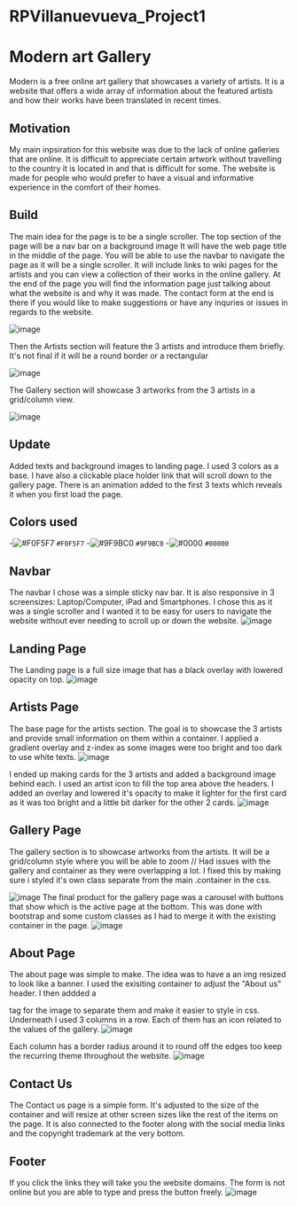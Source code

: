 # RPVillanuevueva_Project1

# Modern art Gallery
Modern is a free online art gallery that showcases a variety of artists. It is a website that offers a wide array of information about the featured artists and how their works have been translated in recent times.  

## Motivation
My main inpsiration for this website was due to the lack of online galleries that are online. It is difficult to appreciate certain artwork without travelling to the country it is located in and that is difficult for some. The website is made for people who would prefer to have a visual and informative experience in the comfort of their homes. 

## Build 
The main idea for the page is to be a single scroller. The top section of the page will be a nav bar on a background image It will have the web page title in the middle of the page. You will be able to use the navbar to navigate the page as it will be a single scroller. It will include links to wiki pages for the artists and you can view a collection of their works in the online gallery. At the end of the page you will find the information page just talking about what the website is and why it was made. The contact form at the end is there if you would like to make suggestions or have any inquries or issues in regards to the website.

![image](https://user-images.githubusercontent.com/91730394/143299002-0d153571-e511-4f0a-865d-bc3bfc4cc4c0.png)

Then the Artists section will feature the 3 artists and introduce them briefly. It's not final if it will be a round border or a rectangular

![image](https://user-images.githubusercontent.com/91730394/143299303-cb540a0b-6c61-49e3-9ab8-e4cb63ea07dc.png)

The Gallery section will showcase 3 artworks from the 3 artists in a grid/column view.

![image](https://user-images.githubusercontent.com/91730394/143299447-0e98d1fa-baa9-4026-acc1-4765d35ac5b6.png)

## Update
Added texts and background images to landing page. I used 3 colors as a base. I have also a clickable place holder link that will scroll down to the gallery page. There is an animation added to the first 3 texts which reveals it when you first load the page.

## Colors used
-![#F0F5F7](https://via.placeholder.com/15/F0F5F7/000000?text=+) `#F0F5F7`
-![#9F9BC0](https://via.placeholder.com/15/9F9BC0/000000?text=+) `#9F9BC0`
-![#0000](https://via.placeholder.com/15/00000/000000?text=+) `#00000`

## Navbar
The navbar I chose was a simple sticky nav bar. It is also responsive in 3 screensizes: Laptop/Computer, iPad and Smartphones. I chose this as it was a single scroller and I wanted it to be easy for users to navigate the website without ever needing to scroll up or down the website. 
![image](https://user-images.githubusercontent.com/91730394/143792661-6d472484-1a72-45aa-9378-69fc23504cd2.png)

## Landing Page
The Landing page is a full size image that has a black overlay with lowered opacity on top. 
![image](https://user-images.githubusercontent.com/91730394/143300188-00b5e021-36f4-487b-baed-2019769c21fb.png)

## Artists Page
The base page for the artists section. The goal is to showcase the 3 artists and provide small information on them within a container. I applied a gradient overlay and z-index as some images were too bright and too dark to use white texts.
![image](https://user-images.githubusercontent.com/91730394/143301608-a6ea5979-c079-4892-89d2-410bb4caec69.png)

I ended up making cards for the 3 artists and added a background image behind each. I used an artist icon to fill the top area above the headers. I added an overlay and lowered it's opacity to make it lighter for the first card as it was too bright and a little bit darker for the other 2 cards. 
![image](https://user-images.githubusercontent.com/91730394/143316510-25e9d479-d3b9-49fe-9386-06443e7d6f56.png)

## Gallery Page
The gallery section is to showcase artworks from the artists. It will be a grid/column style where you will be able to zoom // Had issues with the gallery and container as they were overlapping a lot. I fixed this by making sure i styled it's own class separate from the main .container in the css. 

![image](https://user-images.githubusercontent.com/91730394/143316687-bddbada5-973e-4e1b-b21a-b96aad4dfe6d.png)
The final product for the gallery page was a carousel with buttons that show which is the active page at the bottom. This was done with bootstrap and some custom classes as I had to merge it with the existing container in the page. 
![image](https://user-images.githubusercontent.com/91730394/143792357-3295fb80-d8ed-458a-99c2-0f700b1a4a1a.png)

## About Page
The about page was simple to make. The idea was to have a an img resized to look like a banner. I used the exisiting container to adjust the "About us" header. I then addded a <section> tag for the image to separate them and make it easier to style in css. Underneath I used 3 columns in a row. Each of them has an icon related to the values of the gallery. 
![image](https://user-images.githubusercontent.com/91730394/143792779-c1b3a121-15eb-4777-85c2-495a66b9d47b.png)
  
Each column has a border radius around it to round off the edges too keep the recurring theme throughout the website. 
![image](https://user-images.githubusercontent.com/91730394/143793995-a954e9fd-a6ed-4f13-b66f-2d8119198f98.png)

## Contact Us
The Contact us page is a simple form. It's adjusted to the size of the container and will resize at other screen sizes like the rest of the items on the page. It is also connected to the footer along with the social media links and the copyright trademark at the very bottom. 

## Footer
If you click the links they will take you the website domains. The form is not online but you are able to type and press the button freely. 
![image](https://user-images.githubusercontent.com/91730394/143794089-0b0ec951-288b-41b8-a6db-659dbf8e47fa.png)







